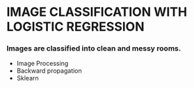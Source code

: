 # IMAGE CLASSIFICATION WITH LOGISTIC REGRESSION
### Images are classified into clean and messy rooms.
* Image Processing
* Backward propagation
* Sklearn
